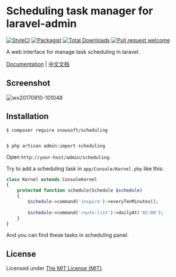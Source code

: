 Scheduling task manager for laravel-admin
============================

[![StyleCI](https://styleci.io/repos/99676857/shield?branch=master)](https://styleci.io/repos/99676857)
[![Packagist](https://img.shields.io/packagist/l/laravel-admin-ext/scheduling.svg?maxAge=2592000)](https://packagist.org/packages/laravel-admin-ext/scheduling)
[![Total Downloads](https://img.shields.io/packagist/dt/laravel-admin-ext/scheduling.svg?style=flat-square)](https://packagist.org/packages/laravel-admin-ext/scheduling)
[![Pull request welcome](https://img.shields.io/badge/pr-welcome-green.svg?style=flat-square)]()

A web interface for manage task scheduling in laravel.

[Documentation](http://laravel-admin.org/docs/#/en/extension-scheduling) | [中文文档](http://laravel-admin.org/docs/#/zh/extension-scheduling)

## Screenshot

![wx20170810-101048](https://user-images.githubusercontent.com/1479100/29151552-8affc0b2-7db4-11e7-932a-a10d8a42ec50.png)

## Installation

```
$ composer require snowsoft/scheduling


$ php artisan admin:import scheduling
```

Open `http://your-host/admin/scheduling`.

Try to add a scheduling task in `app/Console/Kernel.php` like this:

```php
class Kernel extends ConsoleKernel
{
    protected function schedule(Schedule $schedule)
    {
        $schedule->command('inspire')->everyTenMinutes();
        
        $schedule->command('route:list')->dailyAt('02:00');
    }
}

```

And you can find these tasks in scheduling panel.

License
------------
Licensed under [The MIT License (MIT)](LICENSE).
